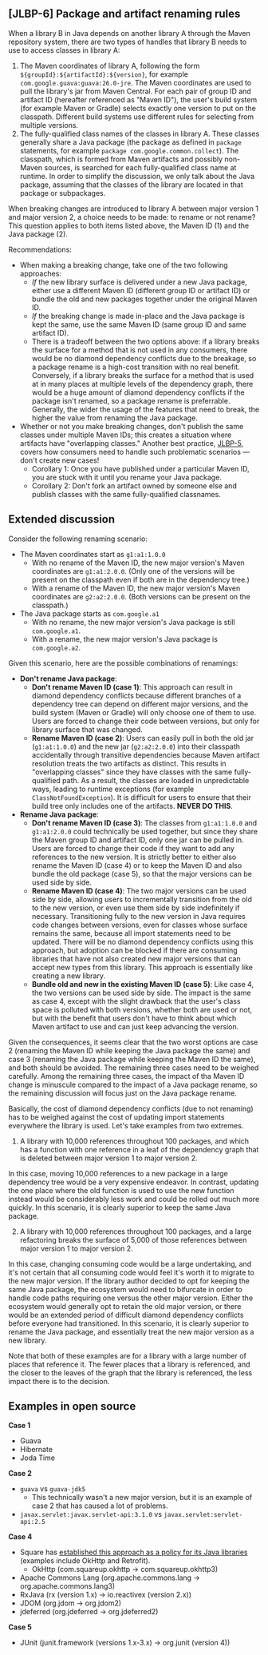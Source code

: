 [JLBP-6] Package and artifact renaming rules
--------------------------------------------

When a library B in Java depends on another library A through the Maven
repository system, there are two types of handles that library B needs to use to
access classes in library A:

1. The Maven coordinates of library A, following the form
   `${groupId}:${artifactId}:${version}`, for example
   `com.google.guava:guava:26.0-jre`. The Maven coordinates are used to pull the
   library's jar from Maven Central. For each pair of group ID and artifact ID
   (hereafter referenced as "Maven ID"), the user's build system (for example
   Maven or Gradle) selects exactly one version to put on
   the classpath. Different build systems use different rules for selecting
   from multiple versions.
2. The fully-qualified class names of the classes in library A. These classes
   generally share a Java package (the package as defined in `package`
   statements, for example `package com.google.common.collect`). The classpath,
   which is formed from Maven artifacts and possibly non-Maven sources, is
   searched for each fully-qualified class name at runtime. In order to simplify
   the discussion, we only talk about the Java package, assuming that the
   classes of the library are located in that package or subpackages.

When breaking changes are introduced to library A between major version 1 and
major version 2, a choice needs to be made: to rename or not rename? This
question applies to both items listed above, the Maven ID (1) and the Java
package (2).

Recommendations:

- When making a breaking change, take one of the two following approaches:
  - *If* the new library surface is delivered under a new Java package, either
    use a different Maven ID (different group ID or artifact ID) or bundle the
    old and new packages together under the original Maven ID.
  - *If* the breaking change is made in-place and the Java package is kept the
    same, use the same Maven ID (same group ID and same artifact ID).
  - There is a tradeoff between the two options above: if a library breaks the
    surface for a method that is not used in any consumers, there would be no
    diamond dependency conflicts due to the breakage, so a package rename is
    a high-cost transition with no real benefit. Conversely, if a library breaks the
    surface for a method that is used at in many places at
    multiple levels of the dependency graph, there would be a huge amount of
    diamond dependency conflicts if the package isn't renamed, so a package
    rename is preferrable. Generally, the wider the usage of the features
    that need to break, the higher the value from renaming the Java package.
- Whether or not you make breaking changes, don't publish
  the same classes under multiple Maven IDs; this creates a situation where
  artifacts have "overlapping classes." Another best practice,
  [JLBP-5](JLBP-5.md), covers how consumers need to handle such problematic
  scenarios — don't create new cases!
  - Corollary 1: Once you have published under a particular Maven ID, you are
    stuck with it until you rename your Java package.
  - Corollary 2: Don't fork an artifact owned by someone else and publish
    classes with the same fully-qualified classnames.

Extended discussion
-------------------

Consider the following renaming scenario:

- The Maven coordinates start as `g1:a1:1.0.0`
  - With no rename of the Maven ID, the new major version's Maven coordinates
    are `g1:a1:2.0.0`. (Only one of the versions will be present on the
    classpath even if both are in the dependency tree.)
  - With a rename of the Maven ID, the new major version's Maven coordinates are
    `g2:a2:2.0.0`. (Both versions can be present on the classpath.)
- The Java package starts as `com.google.a1`
  - With no rename, the new major version's Java package is still
    `com.google.a1`.
  - With a rename, the new major version's Java package is `com.google.a2`.

Given this scenario, here are the possible combinations of renamings:

- **Don't rename Java package**:
  - **Don't rename Maven ID (case 1)**: This approach can result in diamond
    dependency conflicts because different branches of a dependency tree can
    depend on different major versions, and the build system (Maven or Gradle)
    will only choose one of them to use. Users are forced to change their code
    between versions, but only for library surface that was changed.
  - **Rename Maven ID (case 2)**: Users can easily pull in both the old jar
    (`g1:a1:1.0.0`) and the new jar (`g2:a2:2.0.0`) into their classpath
    accidentally through transitive dependencies because Maven artifact
    resolution treats the two artifacts as distinct.  This results in
    "overlapping classes" since they have classes with the same fully-qualified
    path. As a result, the classes are loaded in unpredictable ways, leading to
    runtime exceptions (for example `ClassNotFoundException`). It is difficult
    for users to ensure that their build tree only includes one of the
    artifacts. **NEVER DO THIS**.
- **Rename Java package**:
  - **Don't rename Maven ID (case 3)**: The classes from `g1:a1:1.0.0` and
    `g1:a1:2.0.0` could technically be used together, but since they share the
    Maven group ID and artifact ID, only one jar can be pulled in. Users are
    forced to change their code if they want to add any references to the new
    version. It is strictly better to either also rename the Maven ID (case 4)
    or to keep the Maven ID and also bundle the old package (case 5), so that
    the major versions can be used side by side.
  - **Rename Maven ID (case 4)**: The two major versions can be used side by
    side, allowing users to incrementally transition from the old to the new
    version, or even use them side by side indefinitely if
    necessary. Transitioning fully to the new version in Java requires code
    changes between versions, even for classes whose surface remains the same,
    because all import statements need to be updated. There will be no diamond
    dependency conflicts using this approach, but adoption can be blocked if
    there are consuming libraries that have not also created new major versions
    that can accept new types from this library. This approach is essentially
    like creating a new library.
  - **Bundle old and new in the existing Maven ID (case 5)**: Like case 4, the
    two versions can be used side by side. The impact is the same as case 4,
    except with the slight drawback that the user's class space is polluted with
    both versions, whether both are used or not, but with the benefit that users
    don't have to think about which Maven artifact to use and can just keep
    advancing the version.

Given the consequences, it seems clear that the two worst options are case 2
(renaming the Maven ID while keeping the Java package the same) and case 3
(renaming the Java package while keeping the Maven ID the same), and both should
be avoided. The remaining three cases need to be weighed carefully. Among the
remaining three cases, the impact of tha Maven ID change is minuscule compared
to the impact of a Java package rename, so the remaining discussion will focus
just on the Java package rename.

Basically, the cost of diamond dependency conflicts (due to not renaming) has to
be weighed against the cost of updating import statements everywhere the library
is used. Let's take examples from two extremes.

1. A library with 10,000 references throughout 100 packages, and which has a
   function with one reference in a leaf of the dependency graph that is deleted
   between major version 1 to major version 2.

In this case, moving 10,000 references to a new package in a large dependency
tree would be a very expensive endeavor. In contrast, updating the one place
where the old function is used to use the new function instead would be
considerably less work and could be rolled out much more quickly. In this
scenario, it is clearly superior to keep the same Java package.

2. A library with 10,000 references throughout 100 packages, and a large
   refactoring breaks the surface of 5,000 of those references between major
   version 1 to major version 2.

In this case, changing consuming code would be a large undertaking, and it's not
certain that all consuming code would feel it's worth it to migrate to the new
major version. If the library author decided to opt for keeping the same Java
package, the ecosystem would need to bifurcate in order to handle code paths
requiring one versus the other major version. Either the ecosystem would
generally opt to retain the old major version, or there would be an extended
period of difficult diamond dependency conflicts before everyone had
transitioned. In this scenario, it is clearly superior to rename the Java
package, and essentially treat the new major version as a new library.

Note that both of these examples are for a library with a large number of places
that reference it. The fewer places that a library is referenced, and the closer
to the leaves of the graph that the library is referenced, the less impact there
is to the decision.

Examples in open source
-----------------------

**Case 1**
- Guava
- Hibernate
- Joda Time

**Case 2**
- `guava` vs `guava-jdk5`
  - This technically wasn't a new major version, but it is an example of case 2
    that has caused a lot of problems.
- `javax.servlet:javax.servlet-api:3.1.0` vs  `javax.servlet:servlet-api:2.5`

**Case 4**
- Square has [established this approach as a policy for its Java libraries](http://jakewharton.com/java-interoperability-policy-for-major-version-updates/)
  (examples include OkHttp and Retrofit).
  - OkHttp (com.squareup.okhttp -> com.squareup.okhttp3)
- Apache Commons Lang (org.apache.commons.lang -> org.apache.commons.lang3)
- RxJava (rx (version 1.x) -> io.reactivex (version 2.x))
- JDOM (org.jdom -> org.jdom2)
- jdeferred (org.jdeferred -> org.jdeferred2)

**Case 5**
- JUnit (junit.framework (versions 1.x-3.x) -> org.junit (version 4))
